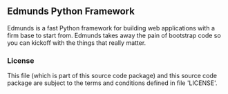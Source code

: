 ## Edmunds Python Framework

Edmunds is a fast Python framework for building web applications
with a firm base to start from. Edmunds takes away the pain of
bootstrap code so you can kickoff with the things that really
matter.

### License

This file (which is part of this source code package) and this
source code package are subject to the terms and conditions
defined in file 'LICENSE'.
